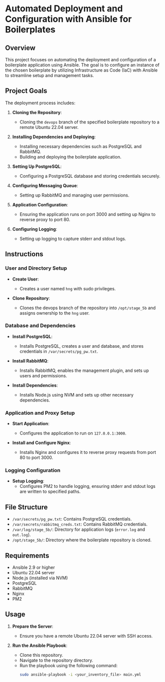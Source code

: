 # Automated Deployment and Configuration with Ansible for Boilerplates

## Overview

This project focuses on automating the deployment and configuration of a boilerplate application using Ansible. The goal is to configure an instance of the chosen boilerplate by utilizing Infrastructure as Code (IaC) with Ansible to streamline setup and management tasks.

## Project Goals

The deployment process includes:

1. **Cloning the Repository**:
   - Cloning the `devops` branch of the specified boilerplate repository to a remote Ubuntu 22.04 server.

2. **Installing Dependencies and Deploying**:
   - Installing necessary dependencies such as PostgreSQL and RabbitMQ.
   - Building and deploying the boilerplate application.

3. **Setting Up PostgreSQL**:
   - Configuring a PostgreSQL database and storing credentials securely.

4. **Configuring Messaging Queue**:
   - Setting up RabbitMQ and managing user permissions.

5. **Application Configuration**:
   - Ensuring the application runs on port 3000 and setting up Nginx to reverse proxy to port 80.

6. **Configuring Logging**:
   - Setting up logging to capture stderr and stdout logs.

## Instructions

### User and Directory Setup

- **Create User**:
  - Creates a user named `hng` with sudo privileges.

- **Clone Repository**:
  - Clones the devops branch of the repository into `/opt/stage_5b` and assigns ownership to the `hng` user.

### Database and Dependencies

- **Install PostgreSQL**:
  - Installs PostgreSQL, creates a user and database, and stores credentials in `/var/secrets/pg_pw.txt`.

- **Install RabbitMQ**:
  - Installs RabbitMQ, enables the management plugin, and sets up users and permissions.

- **Install Dependencies**:
  - Installs Node.js using NVM and sets up other necessary dependencies.

### Application and Proxy Setup

- **Start Application**:
  - Configures the application to run on `127.0.0.1:3000`.

- **Install and Configure Nginx**:
  - Installs Nginx and configures it to reverse proxy requests from port 80 to port 3000.

### Logging Configuration

- **Setup Logging**:
  - Configures PM2 to handle logging, ensuring stderr and stdout logs are written to specified paths.

## File Structure

- `/var/secrets/pg_pw.txt`: Contains PostgreSQL credentials.
- `/var/secrets/rabbitmq_creds.txt`: Contains RabbitMQ credentials.
- `/var/log/stage_5b/`: Directory for application logs (`error.log` and `out.log`).
- `/opt/stage_5b/`: Directory where the boilerplate repository is cloned.

## Requirements

- Ansible 2.9 or higher
- Ubuntu 22.04 server
- Node.js (installed via NVM)
- PostgreSQL
- RabbitMQ
- Nginx
- PM2

## Usage

1. **Prepare the Server**:
   - Ensure you have a remote Ubuntu 22.04 server with SSH access.

2. **Run the Ansible Playbook**:
   - Clone this repository.
   - Navigate to the repository directory.
   - Run the playbook using the following command:
     ```bash
     sudo ansible-playbook -i <your_inventory_file> main.yml
     ```

     
